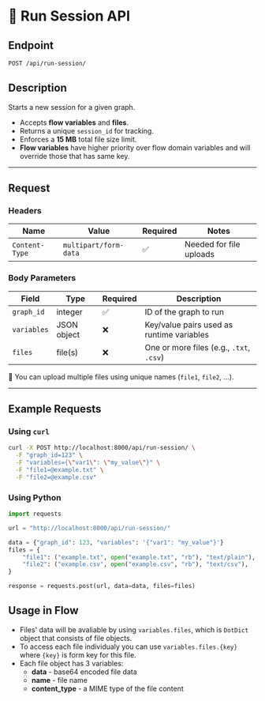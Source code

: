 
# 📘 Run Session API

## **Endpoint**

```bash
POST /api/run-session/
```

## **Description**
Starts a new session for a given graph.  

- Accepts **flow variables** and **files**.  
- Returns a unique `session_id` for tracking.  
- Enforces a **15 MB** total file size limit.
- **Flow variables** have higher priority over flow domain variables and will override those that has same key.

---

## **Request**

### Headers
| Name            | Value                  | Required | Notes                              |
|-----------------|------------------------|----------|------------------------------------|
| `Content-Type`  | `multipart/form-data`  | ✅       | Needed for file uploads            |

### Body Parameters
| Field       | Type         | Required | Description |
|-------------|-------------|----------|-------------|
| `graph_id`  | integer     | ✅        | ID of the graph to run |
| `variables` | JSON object | ❌        | Key/value pairs used as runtime variables |
| `files`     | file(s)     | ❌        | One or more files (e.g., `.txt`, `.csv`) |

📌 You can upload multiple files using unique names (`file1`, `file2`, …).

---

## **Example Requests**

### Using `curl`
```bash
curl -X POST http://localhost:8000/api/run-session/ \
  -F "graph_id=123" \
  -F "variables={\"var1\": \"my_value\"}" \
  -F "file1=@example.txt" \
  -F "file2=@example.csv"
```

### Using Python
```py
import requests

url = "http://localhost:8000/api/run-session/"

data = {"graph_id": 123, "variables": '{"var1": "my_value"}'}
files = {
    "file1": ("example.txt", open("example.txt", "rb"), "text/plain"),
    "file2": ("example.csv", open("example.csv", "rb"), "text/csv"),
}

response = requests.post(url, data=data, files=files)
```

## **Usage in Flow**

- Files' data will be avaliable by using `variables.files`, which is `DotDict` object that consists of file objects.
- To access each file individualy you can use `variables.files.{key}` where `{key}` is form key for this file.
- Each file object has 3 variables:
    - **data** - base64 encoded file data
    - **name** - file name
    - **content_type** - a MIME type of the file content
